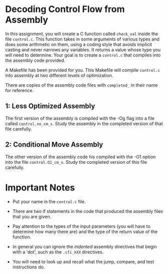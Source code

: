 # Decoding Control Flow from Assembly

In this assignment, you will create a C function called `check_val` inside the
file `control.c`. This function takes in some arguments of various types and
does some arithmetic on them, using a coding style that avoids implicit casting
and never narrows any variables. It returns a value whose type you will need to
determine. Your goal is to create a `control.c` that compiles into the assembly
code provided.

A Makefile has been provided for you. This Makefile will compile `control.c`
into assembly at two different levels of optimization.


There are copies of the assembly code files with `completed_` in their name for reference. 


## 1: Less Optimized Assembly

The first version of the assembly is compiled with the -Og flag into a
file called `control.no_cm_s`. Study the assembly in the completed version of
that file carefully.

## 2: Conditional Move Assembly 

The other version of the assembly code his compiled with the -O1 option into the
file `control.O1_cm_s`. Study the completed version of this file carefully.

# Important Notes

- Put your name in the `control.c` file.

- There are two if statements in the code that produced the assembly files that
  you are given. 

- Pay attention to the types of the input parameters (you will have to determine
  how many there are) and the type of the return value of the function.

- In general you can ignore the *indented* assembly directives that begin with a
  'dot', such as the `.cfi_XXX` directives.

- You will need to look up and recall what the jump, compare, and test
  instructions do.
